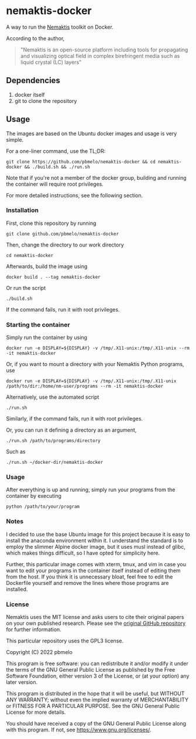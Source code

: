 # nemaktis-docker

A way to run the [Nemaktis](https://nemaktis.readthedocs.io/en/latest/) toolkit on Docker.

According to the author,
> "Nemaktis is an open-source platform including tools for propagating and visualizing optical field in complex birefringent media such as liquid crystal (LC) layers"

## Dependencies

1. docker itself
2. git to clone the repository

## Usage

The images are based on the Ubuntu docker images and usage is very simple.

For a one-liner command, use the
TL;DR:

	git clone https://github.com/pbmelo/nemaktis-docker && cd nemaktis-docker && ./build.sh && ./run.sh

Note that if you're not a member of the docker group, building and running the
container will require root privileges.

For more detailed instructions, see the following section.

### Installation

First, clone this repository by running

	git clone github.com/pbmelo/nemaktis-docker

Then, change the directory to our work directory

	cd nemaktis-docker

Afterwards, build the image using

	docker build . --tag nemaktis-docker

Or run the script

	./build.sh

If the command fails, run it with root privileges.

### Starting the container

Simply run the container by using

	docker run -e DISPLAY=${DISPLAY} -v /tmp/.X11-unix:/tmp/.X11-unix --rm -it nemaktis-docker

Or, if you want to mount a directory with your Nemaktis Python programs, use

	docker run -e DISPLAY=${DISPLAY} -v /tmp/.X11-unix:/tmp/.X11-unix /path/to/dir:/home/nm-user/programs --rm -it nemaktis-docker

Alternatively, use the automated script

	./run.sh

Similarly, if the command fails, run it with root privileges.

Or, you can run it defining a directory as an argument,

	./run.sh /path/to/programs/directory

Such as

	./run.sh ~/docker-dir/nemaktis-docker

### Usage

After everything is up and running, simply run your programs from the container
by executing

	python /path/to/your/program

### Notes

I decided to use the base Ubuntu image for this project because it is easy to
install the anaconda environment within it.  I understand the standard is to
employ the slimmer Alpine docker image, but it uses musl instead of glibc, which
makes things difficult, so I have opted for simplicity here.

Further, this particular image comes with xterm, tmux, and vim in case you want
to edit your programs in the container itself instead of editing them from the
host.  If you think it is unnecessary bloat, feel free to edit the Dockerfile
yourself and remove the lines where those programs are installed.

### License

Nemaktis uses the MIT license and asks users to cite their original papers on
your own published research.  Please see the [original GitHub
repository](https://github.com/warthan07/Nemaktis) for further information.

This particular repository uses the GPL3 license.

Copyright (C) 2022 pbmelo

This program is free software: you can redistribute it and/or modify it under
the terms of the GNU General Public License as published by the Free Software
Foundation, either version 3 of the License, or (at your option) any later
version.

This program is distributed in the hope that it will be useful, but WITHOUT ANY
WARRANTY; without even the implied warranty of MERCHANTABILITY or FITNESS FOR A
PARTICULAR PURPOSE. See the GNU General Public License for more details.

You should have received a copy of the GNU General Public License along with
this program. If not, see <https://www.gnu.org/licenses/>.
